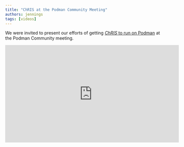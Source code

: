 ```yaml
---
title: "ChRIS at the Podman Community Meeting"
authors: jennings
tags: [videos]
---
```


We were invited to present our efforts of getting
[_ChRIS_ to run on Podman](/docs/run/podman) at the
Podman Community meeting.

<iframe width="560" height="315"
  src="https://www.youtube.com/embed/65pE8RhCK5w?start=93&end=1810"
  title="Podman Community Meeting, June 6, 2023"
  frameborder="0"
  allow="accelerometer; autoplay; clipboard-write; encrypted-media; gyroscope; picture-in-picture; web-share; fullscreen;"
  allowfullscreen>
</iframe>
